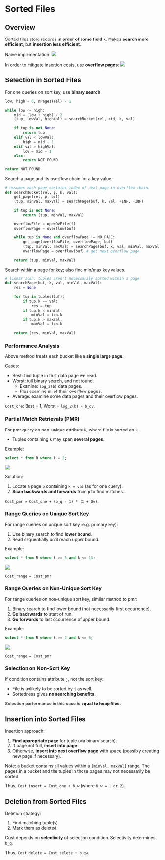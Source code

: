 # Sorted Files
## Overview
Sorted files store records **in order of some field** ``k``. Makes **search more efficient**, but **insertion less efficient**.

Naive implementation:
![](https://cgi.cse.unsw.edu.au/~cs9315/21T1/lectures/file-sorted/Pics/file-struct/insert-in-sorted.png)

In order to mitigate insertion costs, use **overflow pages**:
![](https://cgi.cse.unsw.edu.au/~cs9315/21T1/lectures/file-sorted/Pics/file-struct/sfile1.png)

## Selection in Sorted Files
For one queries on sort key, use **binary search**
```py
low, high = 0, nPages(rel) - 1

while low <= high:
    mid = (low + high) / 2
    (tup, lowVal, highVal) = searchBucket(rel, mid, k, val)

    if tup is not None:
        return tup
    elif val < lowVal:
        high = mid - 1
    elif val > highVal:
        low = mid + 1
    else:
        return NOT_FOUND

return NOT_FOUND
```

Search a page and its overflow chain for a key value.
```py
# assumes each page contains index of next page in overflow chain.
def searchBucket(rel, p, k, val):
    get_page(rel, p, buf)
    (tup, minVal, maxVal) = searchPage(buf, k, val, +INF, -INF)

    if tup is not None:
        return (tup, minVal, maxVal)

    overflowFile = openOvFile(f)
    overflowPage = overflow(buf)

    while tup is None and overflowPage != NO_PAGE:
        get_page(overflowFile, overflowPage, buf)
        (tup, minVal, maxVal) = searchPage(buf, k, val, minVal, maxVal)
        overflowPage = overflow(buf) # get next overflow page

    return (tup, minVal, maxVal)
```

Search within a page for key; also find min/max key values.
```py
# linear scan, tuples aren't necessarily sorted within a page
def searchPage(buf, k, val, minVal, maxVal):
    res = None

    for tup in tuples(buf):
        if tup.k == val:
            res = tup
        if tup.k < minVal:
            minVal = tup.k
        if tup.k > maxVal:
            maxVal = tup.k

    return (res, minVal, maxVal)
```

### Performance Analysis
Above method treats each bucket like a **single large page**.

Cases:
- Best: find tuple in first data page we read.
- Worst: full binary search, and not found.
    - Examine: ``log_2(b)`` data pages.
    - Plus examine all of their overflow pages.
- Average: examine some data pages and their overflow pages.

``Cost_one``: Best = 1, Worst = ``log_2(b) + b_ov``.

### Partial Match Retrievals (PMR)
For pmr query on non-unique attribute ``k``, where file is sorted on ``k``.
- Tuples containing ``k`` may span **several pages**.

Example:
```sql
select * from R where k = 2;
```

![](https://cgi.cse.unsw.edu.au/~cs9315/21T1/lectures/file-sorted/Pics/file-struct/sfile-pmr.png)

Solution:
1. Locate a page ``p`` containing ``k = val`` (as for one query).
2. **Scan backwards and forwards** from ``p`` to find matches.

``Cost_pmr = Cost_one + (b_q - 1) * (1 + Ov)``.

### Range Queries on Unique Sort Key
For range queries on unique sort key (e.g. primary key):
1. Use binary search to find **lower bound**.
2. Read sequentially until reach upper bound.

Example:
```sql
select * from R where k >= 5 and k <= 13;
```

![](https://cgi.cse.unsw.edu.au/~cs9315/21T1/lectures/file-sorted/Pics/file-struct/sfile-range-pk.png)


``Cost_range = Cost_pmr``

### Range Queries on Non-Unique Sort Key
For range queries on non-unique sort key, similar method to pmr:
1. Binary search to find lower bound (not necessarily first occurrence).
2. **Go backwards** to start of run.
3. **Go forwards** to last occurrence of upper bound.

Example:
```sql
select * from R where k >= 2 and k <= 6;
```

![](https://cgi.cse.unsw.edu.au/~cs9315/21T1/lectures/file-sorted/Pics/file-struct/sfile-range.png)

``Cost_range = Cost_pmr``

### Selection on Non-Sort Key
If condition contains attribute ``j``, not the sort key:
- File is unlikely to be sorted by ``j`` as well.
- Sortedness gives **no searching benefits**.

Selection performance in this case is **equal to heap files**.

## Insertion into Sorted Files
Insertion approach:
1. **Find appropriate page** for tuple (via binary search).
2. If page not full, **insert into page**.
3. Otherwise, **insert into next overflow page** with space (possibly creating new page if necessary).

Note: a bucket contains all values within a ``[minVal, maxVal]`` range. The pages in a bucket and the tuples in those pages may not necessarily be sorted.

Thus, ``Cost_insert = Cost_one + δ_w`` (where ``δ_w = 1 or 2``).

## Deletion from Sorted Files
Deletion strategy:
1. Find matching tuple(s).
2. Mark them as deleted.

Cost depends on **selectivity** of selection condition. Selectivity determines ``b_q``.

Thus, ``Cost_delete = Cost_selete + b_qw``.